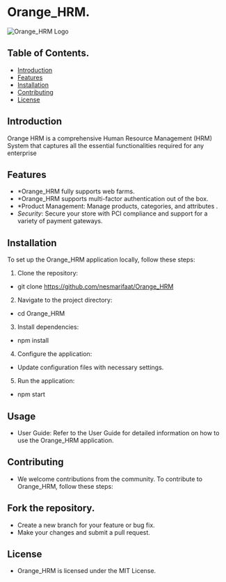 # Orange_HRM.

![Orange_HRM Logo](https://unixmen.com/wp-content/uploads/2015/11/OrangeHRM.jpg)
## Table of Contents.

- [Introduction](#introduction)
- [Features](#features)
- [Installation](#instalation)
- [Contributing](#ontributing)
- [License](#license)

## Introduction
Orange HRM is a comprehensive Human Resource Management (HRM) System that captures all the essential functionalities required for any enterprise

## Features

- *Orange_HRM fully supports web farms.
- *Orange_HRM supports multi-factor authentication out of the box.
- *Product Management: Manage products, categories, and attributes .
- *Security*: Secure your store with PCI compliance and support for a variety of payment gateways.

## Installation

To set up the Orange_HRM application locally, follow these steps:

1. Clone the repository:
*   git clone https://github.com/nesmarifaat/Orange_HRM
2. Navigate to the project directory:
*   cd Orange_HRM
3. Install dependencies:
*   npm install
4. Configure the application:

* Update configuration files with necessary settings.
5. Run the application:
*   npm start

## Usage
* User Guide: Refer to the User Guide for detailed information on how to use the Orange_HRM application.

## Contributing
* We welcome contributions from the community. To contribute to Orange_HRM, follow these steps:

## Fork the repository.
* Create a new branch for your feature or bug fix.
* Make your changes and submit a pull request.

## License
* Orange_HRM is licensed under the MIT License.
